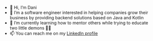 - 👋 Hi, I’m Dani
- 👀 I’m a software engineer interested in helping companies grow their business by providing backend solutions based on Java and Kotlin
- 🌱 I’m currently learning how to mentor others while trying to educate two little demons 🧒🧒
- 📫 You can reach me on my [LinkedIn profile](https://www.linkedin.com/in/daniel-g%C3%B3mez-l%C3%B3pez-aa5a8428/)

<!---
dann41/dann41 is a ✨ special ✨ repository because its `README.md` (this file) appears on your GitHub profile.
You can click the Preview link to take a look at your changes.
--->

